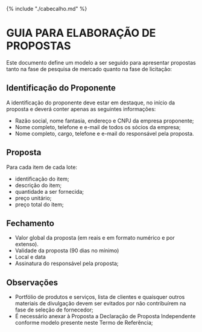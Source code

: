 {% include "./cabecalho.md" %}
# GUIA PARA ELABORAÇÃO DE PROPOSTAS 

Este documento define um modelo a ser seguido para apresentar propostas tanto na fase de pesquisa de mercado quanto na fase de licitação:

## Identificação do Proponente
A identificação do proponente deve estar em destaque, no início da proposta e deverá conter apenas as seguintes informações:
* Razão social, nome fantasia, endereço e CNPJ da empresa proponente;
* Nome completo, telefone e e-mail de todos os sócios da empresa;
* Nome completo, cargo, telefone e e-mail do responsável pela proposta.

## Proposta
Para cada item de cada lote:  
* identificação do item;  
* descrição do item;  
* quantidade a ser fornecida;  
* preço unitário;  
* preço total do item;  

## Fechamento
* Valor global da proposta (em reais e em formato numérico e por extenso).
* Validade da proposta (90 dias no mínimo)
* Local e data
* Assinatura do responsável pela proposta;

## Observações 
* Portfólio de produtos e serviços, lista de clientes e quaisquer outros
materiais de divulgação devem ser evitados por não contribuírem na fase
de seleção de fornecedor;
* É necessário anexar à Proposta a Declaração de Proposta Independente 
conforme modelo presente neste Termo de Referência;

